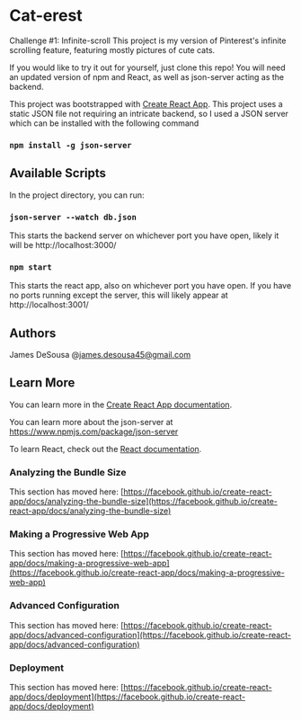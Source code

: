 # Cat-erest
Challenge #1: Infinite-scroll
This project is my version of Pinterest's infinite scrolling feature, featuring mostly pictures of cute cats.

If you would like to try it out for yourself, just clone this repo! You will need an updated version of npm and React, as well as json-server acting as the backend. 

This project was bootstrapped with [Create React App](https://github.com/facebook/create-react-app).
This project uses a static JSON file not requiring an intricate backend, so I used a JSON server which can be installed with the following command
### `npm install -g json-server` 


## Available Scripts

In the project directory, you can run:

### `json-server --watch db.json`
This starts the backend server on whichever port you have open, likely it will be http://localhost:3000/

### `npm start`
This starts the react app, also on whichever port you have open. If you have no ports running except the server, this will likely appear at http://localhost:3001/


## Authors 
James DeSousa
@james.desousa45@gmail.com

## Learn More

You can learn more in the [Create React App documentation](https://facebook.github.io/create-react-app/docs/getting-started).

You can learn more about the json-server at https://www.npmjs.com/package/json-server

To learn React, check out the [React documentation](https://reactjs.org/).


### Analyzing the Bundle Size

This section has moved here: [https://facebook.github.io/create-react-app/docs/analyzing-the-bundle-size](https://facebook.github.io/create-react-app/docs/analyzing-the-bundle-size)

### Making a Progressive Web App

This section has moved here: [https://facebook.github.io/create-react-app/docs/making-a-progressive-web-app](https://facebook.github.io/create-react-app/docs/making-a-progressive-web-app)

### Advanced Configuration

This section has moved here: [https://facebook.github.io/create-react-app/docs/advanced-configuration](https://facebook.github.io/create-react-app/docs/advanced-configuration)

### Deployment

This section has moved here: [https://facebook.github.io/create-react-app/docs/deployment](https://facebook.github.io/create-react-app/docs/deployment)

